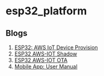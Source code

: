 # esp32_platform

## Blogs
1. [ESP32: AWS IoT Device Provision](https://buildstorm.com/blog/esp32-idf-aws-iot-device-provision/)
2. [ESP32 AWS-IOT Shadow](https://buildstorm.com/blog/esp32-aws-iot-shadow-update-library-on-esp-idf/)
3. [ESP32 AWS-IOT OTA](https://buildstorm.com/blog/esp32-aws-iot-ota-library-on-esp-idf/)
4. [Mobile App: User Manual](https://buildstorm.com/blog/mobile-app-user-manual/)
